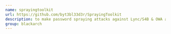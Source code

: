 ```yaml
---
name: sprayingtoolkit
url: https://github.com/byt3bl33d3r/SprayingToolkit
description: to make password spraying attacks against Lync/S4B & OWA a lot quicker, less painful and more efficient. URL : https://github.com/byt3bl33d3r/SprayingToolkit Groups : blackarch blackarch-webapp blackarch-scanner
group: blackarch
---
```

